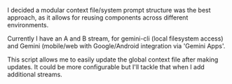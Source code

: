 I decided a modular context file/system prompt structure was the best approach, as it allows for reusing components across different environments. 

Currently I have an A and B stream, for gemini-cli (local filesystem access) and Gemini (mobile/web with Google/Android integration via 'Gemini Apps'.

This script allows me to easily update the global context file after making updates. It could be more configurable but I'll tackle that when I add additional streams.